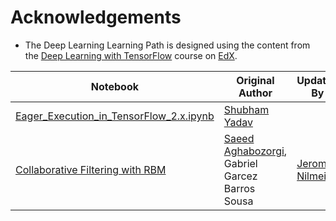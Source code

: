 # Acknowledgements

* The Deep Learning Learning Path is designed using the content from the [Deep Learning with TensorFlow](https://courses.edx.org/courses/course-v1:IBM+DL0120EN+3T2018/course/) course on [EdX](https://courses.edx.org/login?next=/dashboard).

| Notebook | Original Author | Updated By |
|-|-|-|
| [Eager_Execution_in_TensorFlow_2.x.ipynb](fundamentals-of-deeplearning/notebooks/Eager_Execution_in_TensorFlow_2.x.ipynb) | [Shubham Yadav](https://www.linkedin.com/in/shubham-kumar-yadav-14378768) | |
| [Collaborative Filtering with RBM](unsupervised-deeplearning/notebooks/CollabortiveFilteringUsingRBM.ipynb) | [Saeed Aghabozorgi](https://ca.linkedin.com/in/saeedaghabozorgi), Gabriel Garcez Barros Sousa | [Jerome Nilmeier](https://ca.linkedin.com/in/nilmeier) |
